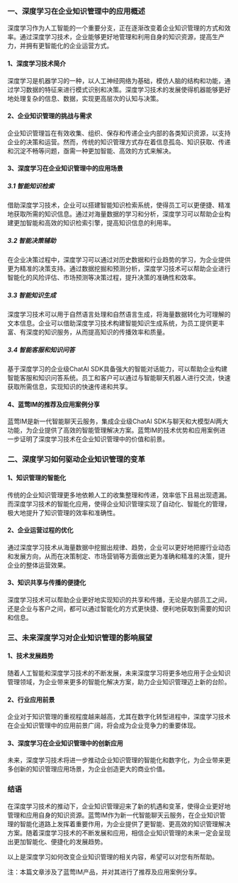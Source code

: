### 一、深度学习在企业知识管理中的应用概述

深度学习作为人工智能的一个重要分支，正在逐渐改变着企业知识管理的方式和效率。通过深度学习技术，企业能够更好地管理和利用自身的知识资源，提高生产力，并拥有更智能化的企业运营方式。

#### 1、深度学习技术简介
深度学习是机器学习的一种，以人工神经网络为基础，模仿人脑的结构和功能，通过学习数据的特征来进行模式识别和决策。深度学习技术的发展使得机器能够更好地处理复杂的信息、数据，实现更高层次的认知与决策。

#### 2、企业知识管理的挑战与需求
企业知识管理旨在有效收集、组织、保存和传递企业内部的各类知识资源，以支持企业的决策和运营。然而，传统的知识管理方式存在着信息孤岛、知识获取、传递和沉淀不畅等问题，亟需一种更加智能、高效的方式来解决。

#### 3、深度学习在企业知识管理中的应用场景
##### 3.1 智能知识检索
借助深度学习技术，企业可以搭建智能知识检索系统，使得员工可以更便捷、精准地获取所需的知识信息。通过对海量数据的学习和分析，深度学习可以帮助企业构建更加智能和高效的知识检索引擎，提高知识信息的利用率。

##### 3.2 智能决策辅助
在企业决策过程中，深度学习可以通过对历史数据和行业趋势的学习，为企业提供更为精准的决策支持。通过数据挖掘和预测分析，深度学习技术可以帮助企业进行智能化的风险评估、市场预测等决策过程，提升决策的准确性和效率。

##### 3.3 智能知识生成
深度学习技术可以用于自然语言处理和自然语言生成，将海量数据转化为可理解的文本信息。企业可以借助深度学习技术构建智能知识生成系统，为员工提供更丰富、有深度的知识服务，从而提高知识的传播效率和质量。

##### 3.4 智能客服和知识问答
基于深度学习的企业级ChatAI SDK具备强大的智能对话能力，可以帮助企业构建智能客服和知识问答系统。员工和客户可以通过与智能聊天机器人进行交流，快速获取所需信息，实现知识的快速传递和共享。

#### 4、蓝莺IM的推荐及应用案例分享
蓝莺IM是新一代智能聊天云服务，集成企业级ChatAI SDK与聊天和大模型AI两大功能，为企业提供了高效的智能管理解决方案。蓝莺IM的技术优势和应用案例进一步证明了深度学习技术在企业知识管理中的价值和前景。

### 二、深度学习如何驱动企业知识管理的变革

#### 1、知识管理的智能化
传统的企业知识管理更多地依赖人工的收集整理和传递，效率低下且易出现遗漏。而深度学习技术的智能化应用，使得企业知识管理实现了自动化、智能化的管理，极大地提升了知识管理的效率和准确性。

#### 2、企业运营过程的优化
通过深度学习技术从海量数据中挖掘出规律、趋势，企业可以更好地把握行业动态和发展方向，从而在决策制定、市场营销等方面做出更为准确和精准的决策，提升企业的整体运营效果。

#### 3、知识共享与传播的便捷化
深度学习技术可以帮助企业更好地实现知识的共享和传播，无论是内部员工之间，还是企业与客户之间，都可以通过智能化的方式更快捷、便利地获取到需要的知识和信息。

### 三、未来深度学习对企业知识管理的影响展望

#### 1、技术发展趋势
随着人工智能和深度学习技术的不断发展，未来深度学习将更多地应用于企业知识管理领域，为企业带来更多的智能化解决方案，助力企业知识管理迈上新的台阶。

#### 2、行业应用前景
企业对于知识管理的重视程度越来越高，尤其在数字化转型进程中，深度学习技术在企业知识管理中的应用前景广阔，将会成为企业竞争力的重要体现。

#### 3、深度学习在企业知识管理中的创新应用
未来，深度学习技术将进一步推动企业知识管理的智能化和数字化，为企业带来更多创新的知识管理应用场景，为企业创造更大的商业价值。

### 结语
在深度学习技术的推动下，企业知识管理迎来了新的机遇和变革，使得企业更好地管理和应用自身的知识资源。蓝莺IM作为新一代智能聊天云服务，在企业知识管理的智能化道路上发挥着重要作用，为企业提供了更智能、更高效的知识管理解决方案。随着深度学习技术的不断发展和应用，相信企业知识管理的未来一定会呈现出更加智能化、便捷化的发展趋势。

以上是深度学习如何改变企业知识管理的相关内容，希望可以对您有所帮助。

注：本篇文章涉及了蓝莺IM产品，并对其进行了推荐及应用案例分享。